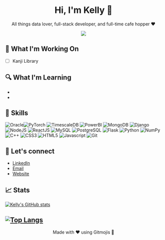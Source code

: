 
<h1 align="center">Hi, I'm Kelly 👋 </h1>

<p align="center">
  All things data lover, full-stack developer, and full-time cafe hopper ❤️
</p>
  
<p align="center">
  <a href="https://www.linkedin.com/in/kellygaocs">
    <img src="https://img.shields.io/badge/-LinkedIn-blue?style=flat-square&logo=Linkedin&logoColor=white&link=https://www.linkedin.com/in/kellygaocs">
  </a>
</p>

## 🚀 What I'm Working On

- [ ] Kanji Library

## 🔍 What I'm Learning

- 
-                                                                                                   

## 🔨 Skills
![Oracle](https://img.shields.io/badge/-Oracle-F80000?logo=oracle&logoColor=white&style=flat)![PyTorch](https://img.shields.io/badge/-PyTorch-EE4C2C?logo=pytorch&logoColor=white&style=flat) ![TimescaleDB](https://img.shields.io/badge/-Timescale-FDB515?logo=timescale&logoColor=white&style=flat) ![PowerBI](https://img.shields.io/badge/-PowerBI-F2C811?logo=powerbi&logoColor=white&style=flat) ![MongoDB](https://img.shields.io/badge/-MongoDB-47A248?logo=pytorch&logoColor=white&style=flat) ![Django](https://img.shields.io/badge/-Django-092E20?logo=django&logoColor=white&style=flat) ![NodeJS](https://img.shields.io/badge/-Node.js-339933?logo=node.js&logoColor=white&style=flat) ![ReactJS](https://img.shields.io/badge/-ReactJs-61DAFB?logo=react&logoColor=white&style=flat) ![MySQL](https://img.shields.io/badge/-MySQL-4479A1?logo=mysql&logoColor=white&style=flat) ![PostgreSQL](https://img.shields.io/badge/-PostgreSQL-4169E1?logo=postgresql&logoColor=white&style=flat) ![Flask](https://img.shields.io/badge/-Flask-000000?logo=flask&logoColor=white&style=flat) ![Python](https://img.shields.io/badge/-Python-3776AB?logo=python&logoColor=white&style=flat) ![NumPy](https://img.shields.io/badge/-NumPy-013243?logo=numpy&logoColor=white&style=flat)![C++](https://img.shields.io/badge/-C++-00599C?logo=c%2B%2B&logoColor=white) ![CSS3](https://img.shields.io/badge/-CSS3-1572B6?logo=css3&logoColor=white&style=flat) ![HTML5](https://img.shields.io/badge/-HTML5-E34F26?logo=html5&logoColor=white&style=flat) ![Javascript](https://img.shields.io/badge/-JavaScript-F7DF1E?logo=javascript&logoColor=white&style=flat) 
 ![Git](https://img.shields.io/badge/-Git-F05032?logo=git&logoColor=white&style=flat) 

## 💬 Let's connect

- [LinkedIn](https://www.linkedin.com/in/kellygaoCS/)
- [Email](kellygao@live.ca)
- [Website](gaokelly.com)

## 📈 Stats

[![Kelly's GitHub stats](https://github-readme-stats.vercel.app/api?username=miuponn&count_private=true&show_icons=true&theme=radical)](https://github.com/miuponn/github-readme-stats)

[![Top Langs](https://github-readme-stats.vercel.app/api/top-langs/?username=miuponn&layout=compact&theme=vision-friendly-dark)](https://github.com/miuponn/github-readme-stats)
---

<p align="center">
  Made with ❤️ using Gitmojis 🚀
</p>
